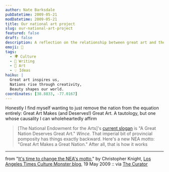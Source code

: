 ```yaml
---
author: Nate Barksdale
pubDatetime: 2009-05-21
modDatetime: 2009-05-21
title: Our national art project
slug: our-national-art-project
featured: false
draft: false
description: A reflection on the relationship between great art and the greatness of a nation.
emoji: 🎨
tags:
  - 🌍 Culture
  - 📝 Writing
  - 🎨 Art
  - 💡 Ideas
haiku: |
  Great art inspires us,  
  Nations rise through creativity,  
  Beauty shapes our world.
coordinates: [38.8833, -77.0167]
---
```


Honestly I find myself wanting to just remove the nation from the equation entirely: Great Art Makes (and Deserves!) Great Art. A tautology, but one whose causality I can wholeheartedly affirm

> [The National Endowment for the Arts]'s [current slogan](http://web.archive.org/web/20130922152102/http://www.nea.gov/) is "A Great Nation Deserves Great Art." _Wince._ That imperial bit of provincial pomposity has things exactly backward. Here's a new NEA motto: "Great Art Makes a Great Nation." After all, that is how it works

---

from "[It's time to change the NEA's motto](https://www.google.com/search?q=%22It%27s%20time%20to%20change%20the%20NEA%27s%20motto%22%20latimesblogs.latimes.com)," by Christopher Knight, [Los Angeles Times Culture Monster blog](http://web.archive.org/web/20220117071934/https://latimesblogs.latimes.com/culturemonster/2009/05/michelle-obama-nea-cuts-the-mets-american-wing-ribbon.html), 19 May 2009 :: via [The Curator](https://www.google.com/search?q=%22The%20Curator%22%20curatormagazine.com)
